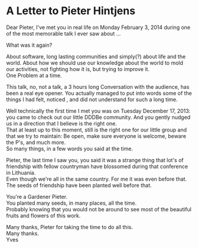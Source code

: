 # A Letter to Pieter Hintjens

Dear Pieter,
I've met you in real life on Monday February 3, 2014 during one
of the most memorable talk I ever saw about ...

What was it again?

About software, long lasting communities and simply(?) about life and the world.
About how we should use our knowledge about the world to mold our activities,
not fighting how it is, but trying to improve it.  
One Problem at a time.  

This talk, no, not a talk, a 3 hours long Conversation with the audience, has been a real eye opener.
You actually managed to put into words some of the things I had felt, noticed
, and did not understand for such a long time.


Well technically the first time I met you  was on Tuesday December 17, 2013:
you came to check out our little DDDBe community.
And you gently  nudged us in a direction that I believe is the right one.  
That at least up to this moment, still is the right one for our little group and that we try to maintain:
Be open, make sure everyone is welcome, beware the P's, and much more.  
So many things, in a few words you said at the time.

Pieter, the last time I saw you, you said it was a strange thing
that lot's of friendship with fellow countryman have blossomed during that conference in Lithuania.  
Even though we're all in the same country.
For me it was even before that.  
The seeds of friendship have been planted well before that.

You're a Gardener Pieter.  
You planted many seeds, in many places, all the time.  
Probably knowing that you would not be around to see most of the beautiful fruits and flowers of this work.

Many thanks, Pieter for taking the time to do all this.  
Many thanks.  
Yves
